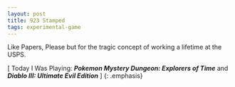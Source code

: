 ```yaml
---
layout: post
title: 923 Stamped
tags: experimental-game
---
```

Like Papers, Please but for the tragic concept of working a lifetime at the USPS.

[ Today I Was Playing: ***Pokemon Mystery Dungeon: Explorers of Time*** and ***Diablo III: Ultimate Evil Edition*** ]
{: .emphasis}
